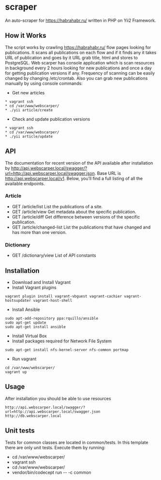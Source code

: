 scraper
=======
An auto-scraper for https://habrahabr.ru/ written in PHP on Yii2 Framework.

## How it Works

The script works by crawling https://habrahabr.ru/ flow pages looking for publications.
It scans all publications on each flow and if it finds any it takes URL of publication and goes by it URL grab title, html and stores to PostgreSQL.
Web scarper has console application which is scan resources in background every 2 hours looking for new publications and once a day for getting publication versions if any.
Frequency of scanning can be easily changed by changing /etc/crontab.
Also you can grab new publications manually by using console commands:
* Get new articles
```
* vagrant ssh
* cd /var/www/webscarper/
* ./yii article/create
```
* Check and update publication versions
```
* vagrant ssh
* cd /var/www/webscarper/
* ./yii article/update
```

## API

The documentation for recent version of the API available after installation by http://api.webscarper.local/swagger/?url=http://api.webscarper.local/swagger.json.
Base URL is http://api.webscarper.local/v1.
Below, you’ll find a full listing of all the available endpoints.

### Article

* GET /article/list List the publications of a site.
* GET /article/view Get metadata about the specific publication.
* GET /article/diff Get difference between versions of the specific publication.
* GET /article/changed-list List the publications that have changed and has more than one version.

### Dictionary
* GET /dictionary/view List of API constants

## Installation

* Download and Install Vagrant
* Install Vagrant plugins
```
vagrant plugin install vagrant-vbguest vagrant-cachier vagrant-hostsupdater vagrant-host-shell
```
* Install Ansible
```
sudo apt-add-repository ppa:rquillo/ansible
sudo apt-get update
sudo apt-get install ansible
```
* Install Virtual Box
* Install packages required for Network File System
```
sudo apt-get install nfs-kernel-server nfs-common portmap
```
* Run vagrant
```
cd /var/www/webscarper/
vagrant up
```

## Usage

After installation you should be able to use resources
```
http://api.webscarper.local/swagger/?url=http://api.webscarper.local/swagger.json
http://db.webscarper.local
```

## Unit tests

Tests for common classes are located in common/tests. In this template there are only unit tests. Execute them by running:
* cd /var/www/webscarper/
* vagrant ssh
* cd /var/www/webscarper/
* vendor/bin/codecept run -- -c common
